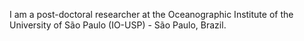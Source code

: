 I am a post-doctoral researcher at the Oceanographic Institute of the University of São Paulo (IO-USP) - São Paulo, Brazil. 
